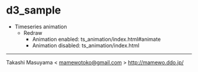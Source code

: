 d3_sample
=========

* Timeseries animation
    * Redraw
       * Animation enabled: ts_animation/index.html#animate
       * Animation disabled: ts_animation/index.html

----
Takashi Masuyama < mamewotoko@gmail.com >
http://mamewo.ddo.jp/
